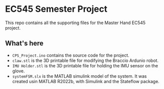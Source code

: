 # EC545 Semester Project

This repo contains all the supporting files for the Master Hand EC545 project.

## What's here

- `CPS_Project.ino` contains the source code for the project.
- `claw.stl` is the 3D printable file for modifying the Braccio Ardunio robot.
- `IMU Holder.stl` is the 3D printable file for holding the IMU sensor on the glove.
- `systemFSM.slx` is the MATLAB simulink model of the system. It was created usin MATLAB R2022b, with Simulink and the Stateflow package.
